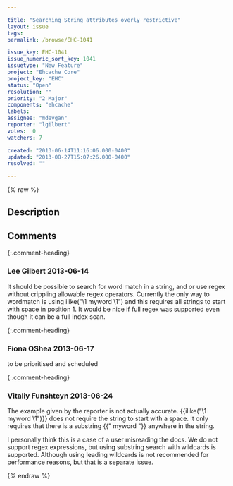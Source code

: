 ```yaml
---

title: "Searching String attributes overly restrictive"
layout: issue
tags: 
permalink: /browse/EHC-1041

issue_key: EHC-1041
issue_numeric_sort_key: 1041
issuetype: "New Feature"
project: "Ehcache Core"
project_key: "EHC"
status: "Open"
resolution: ""
priority: "2 Major"
components: "ehcache"
labels: 
assignee: "mdevgan"
reporter: "lgilbert"
votes:  0
watchers: 7

created: "2013-06-14T11:16:06.000-0400"
updated: "2013-08-27T15:07:26.000-0400"
resolved: ""

---
```




{% raw %}



## Description

<div markdown="1" class="description">



</div>

## Comments


{:.comment-heading}
### **Lee Gilbert** <span class="date">2013-06-14</span>

<div markdown="1" class="comment">

It should be possible to search for word match in a string, and or use regex without crippling allowable regex operators.  Currently the only way to wordmatch is using ilike("\1 myword \1") and this requires all strings to start with space in position 1.  It would be nice if full regex was supported even though it can be a full index scan.

</div>


{:.comment-heading}
### **Fiona OShea** <span class="date">2013-06-17</span>

<div markdown="1" class="comment">

to be prioritised and scheduled

</div>


{:.comment-heading}
### **Vitaliy Funshteyn** <span class="date">2013-06-24</span>

<div markdown="1" class="comment">

The example given by the reporter is not actually accurate. {{ilike("\1 myword \1")}} does not require the string to start with a space. It only requires that there is a substring {{" myword "}} anywhere in the string.

I personally think this is a case of a user misreading the docs. We do not support regex expressions, but using substring search with wildcards is supported. Although using leading wildcards is not recommended for performance reasons, but that is a separate issue.

</div>



{% endraw %}
